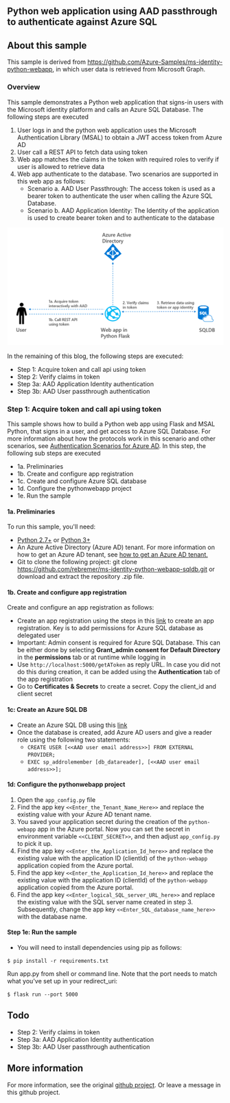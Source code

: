 ## Python web application using AAD passthrough to authenticate against Azure SQL

## About this sample

This sample is derived from https://github.com/Azure-Samples/ms-identity-python-webapp, in which user data is retrieved from Microsoft Graph.

### Overview

This sample demonstrates a Python web application that signs-in users with the Microsoft identity platform and calls an Azure SQL Database. The following steps are executed

1. User logs in and the python web application uses the Microsoft Authentication Library (MSAL) to obtain a JWT access token from Azure AD
2. User call a REST API to fetch data using token 
3. Web app matches the claims in the token with required roles to verify if user is allowed to retrieve data
4. Web app authenticate to the database. Two scenarios are supported in this web app as follows:
   - Scenario a. AAD User Passthrough: The access token is used as a bearer token to authenticate the user when calling the Azure SQL Database.
   - Scenario b. AAD Application Identity: The Identity of the application is used to create bearer token and to authenticate to the database

![Overview](./ReadmeFiles/architecture_v1.png)

In the remaining of this blog, the following steps are executed:
- Step 1: Acquire token and call api using token
- Step 2: Verify claims in token
- Step 3a: AAD Application Identity authentication
- Step 3b: AAD User passthrough authentication

### Step 1: Acquire token and call api using token

This sample shows how to build a Python web app using Flask and MSAL Python,
that signs in a user, and get access to Azure SQL Database. For more information about how the protocols work in this scenario and other scenarios, see [Authentication Scenarios for Azure AD](https://docs.microsoft.com/en-us/azure/active-directory/develop/active-directory-authentication-scenarios). In this step, the following sub steps are executed

- 1a. Preliminaries
- 1b. Create and configure app registration
- 1c. Create and configure Azure SQL database
- 1d. Configure the pythonwebapp project
- 1e. Run the sample

#### 1a. Preliminaries

To run this sample, you'll need:

- [Python 2.7+](https://www.python.org/downloads/release/python-2713/) or [Python 3+](https://www.python.org/downloads/release/python-364/)
- An Azure Active Directory (Azure AD) tenant. For more information on how to get an Azure AD tenant, see [how to get an Azure AD tenant.](https://docs.microsoft.com/azure/active-directory/develop/quickstart-create-new-tenant)
- Git to clone the following project: git clone https://github.com/rebremer/ms-identity-python-webapp-sqldb.git or download and extract the repository .zip file.

#### 1b. Create and configure app registration

Create and configure an app registration as follows:

- Create an app registration using the steps in this [link](https://docs.microsoft.com/en-us/azure/azure-sql/database/active-directory-interactive-connect-azure-sql-db#register-your-app-and-set-permissions) to create an app registration. Key is to add permissions for Azure SQL database as delegated user
- Important: Admin consent is required for Azure SQL Database. This can be either done by selecting **Grant_admin consent for Default Directory** in the **permissions** tab or at runtime while logging in
- Use `http://localhost:5000/getAToken` as reply URL. In case you did not do this during creation, it can be added using the **Authentication** tab of the app registration
- Go to **Certificates & Secrets** to create a secret. Copy the client_id and client secret

#### 1c:  Create an Azure SQL DB

- Create an Azure SQL DB using this [link](https://docs.microsoft.com/en-us/azure/azure-sql/database/single-database-create-quickstart?tabs=azure-portal#create-a-single-database)
- Once the database is created, add Azure AD users and give a reader role using the following two statements:
  - `CREATE USER [<<AAD user email address>>] FROM EXTERNAL PROVIDER; `                      
  - `EXEC sp_addrolemember [db_datareader], [<<AAD user email address>>]; `

#### 1d: Configure the pythonwebapp project

1. Open the `app_config.py` file
2. Find the app key `<<Enter_the_Tenant_Name_Here>>` and replace the existing value with your Azure AD tenant name.
3. You saved your application secret during the creation of the `python-webapp` app in the Azure portal.
   Now you can set the secret in environment variable `<<CLIENT_SECRET>>`,
   and then adjust `app_config.py` to pick it up.
4. Find the app key `<<Enter_the_Application_Id_here>>` and replace the existing value with the application ID (clientId) of the `python-webapp` application copied from the Azure portal.
5. Find the app key `<<Enter_the_Application_Id_here>>` and replace the existing value with the application ID (clientId) of the `python-webapp` application copied from the Azure portal.
6. Find the app key `<<Enter_logical_SQL_server_URL_here>>` and replace the existing value with the SQL server name created in step 3. Subsequently, change the app key `<<Enter_SQL_database_name_here>>` with the database name.

#### Step 1e: Run the sample

- You will need to install dependencies using pip as follows:
```Shell
$ pip install -r requirements.txt
```

Run app.py from shell or command line. Note that the port needs to match what you've set up in your redirect_uri:
```Shell
$ flask run --port 5000
```

## Todo

- Step 2: Verify claims in token
- Step 3a: AAD Application Identity authentication
- Step 3b: AAD User passthrough authentication

## More information

For more information, see the original [github project](https://github.com/Azure-Samples/ms-identity-python-webapp). Or leave a message in this github project.